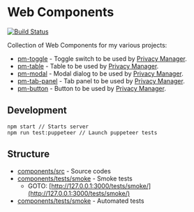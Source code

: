 # Web Components

[![Build Status](https://travis-ci.com/Manvel/webcomponents.svg?branch=master)](https://travis-ci.com/Manvel/webcomponents)

Collection of Web Components for my various projects:
- [pm-toggle](https://manvel.github.io/webcomponents/components/tests/smoke/pm-toggle/pm-toggle.html) - Toggle switch to be used by [Privacy Manager](https://github.com/Manvel/Privacy-Manager).
- [pm-table](https://manvel.github.io/webcomponents/components/tests/smoke/pm-table/pm-table.html) - Table to be used by [Privacy Manager](https://github.com/Manvel/Privacy-Manager).
- [pm-modal](https://manvel.github.io/webcomponents/components/tests/smoke/pm-modal/pm-modal.html) - Modal dialog to be used by [Privacy Manager](https://github.com/Manvel/Privacy-Manager).
- [pm-tab-panel](https://manvel.github.io/webcomponents/components/tests/smoke/pm-tab-panel/pm-tab-panel.html) - Tab panel to be used by [Privacy Manager](https://github.com/Manvel/Privacy-Manager).
- [pm-button](https://manvel.github.io/webcomponents/components/tests/smoke/pm-button/pm-button.html) - Button to be used by [Privacy Manager](https://github.com/Manvel/Privacy-Manager).


## Development

```
npm start // Starts server
npm run test:puppeteer // Launch puppeteer tests
```

## Structure

- [components/src](components/src) - Source codes
- [components/tests/smoke](components/tests/smoke) - Smoke tests
  - GOTO: [http://127.0.0.1:3000/tests/smoke/](http://127.0.0.1:3000/tests/smoke/)
- [components/tests/smoke](components/tests/puppeteer) - Automated tests
